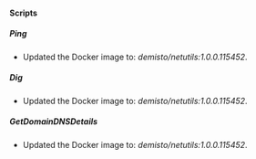 
#### Scripts

##### Ping


- Updated the Docker image to: *demisto/netutils:1.0.0.115452*.
##### Dig


- Updated the Docker image to: *demisto/netutils:1.0.0.115452*.
##### GetDomainDNSDetails


- Updated the Docker image to: *demisto/netutils:1.0.0.115452*.
